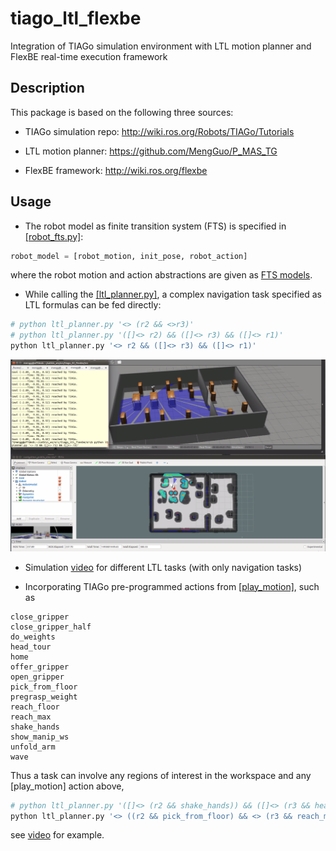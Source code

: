 # tiago_ltl_flexbe

Integration of TIAGo simulation environment with LTL motion planner and FlexBE real-time execution framework

## Description

This package is based on the following three sources:

* TIAGo simulation repo: http://wiki.ros.org/Robots/TIAGo/Tutorials

* LTL motion planner: https://github.com/MengGuo/P_MAS_TG

* FlexBE framework: http://wiki.ros.org/flexbe

## Usage 

- The robot model as finite transition system (FTS) is specified in [\[robot_fts.py\]](https://github.com/MengGuo/tiago_ltl_flexbe/blob/master/src/robot_fts.py):

```python
robot_model = [robot_motion, init_pose, robot_action]

```

   where the robot motion and action abstractions are given as [FTS models](https://github.com/MengGuo/tiago_ltl_flexbe/blob/master/src/ltl_tools/ts.py). 


- While calling the [\[ltl_planner.py\]](https://github.com/MengGuo/tiago_ltl_flexbe/blob/master/src/ltl_planner.py), a complex navigation task specified as LTL formulas can be fed directly:

```python
# python ltl_planner.py '<> (r2 && <>r3)'
# python ltl_planner.py '([]<> r2) && ([]<> r3) && ([]<> r1)'
python ltl_planner.py '<> r2 && ([]<> r3) && ([]<> r1)'
```

  <p align="center">  
  <img src="https://github.com/MengGuo/tiago_ltl_flexbe/blob/master/src/figures/tiago_ltl_flexbe.png" width="800"/>
  </p>

- Simulation [video](https://vimeo.com/215800825) for different LTL tasks (with only navigation tasks)

- Incorporating TIAGo pre-programmed actions from [\[play_motion\]](http://wiki.ros.org/Robots/TIAGo/Tutorials/motions/play_motion), such as
```
close_gripper
close_gripper_half
do_weights
head_tour
home
offer_gripper
open_gripper
pick_from_floor
pregrasp_weight
reach_floor
reach_max
shake_hands
show_manip_ws
unfold_arm
wave
```

Thus a task can involve any regions of interest in the workspace and any [play_motion] action above,
```python
# python ltl_planner.py '([]<> (r2 && shake_hands)) && ([]<> (r3 && head_tour))'
python ltl_planner.py '<> ((r2 && pick_from_floor) && <> (r3 && reach_max))
```

see [video](https://vimeo.com/218766393) for example.

